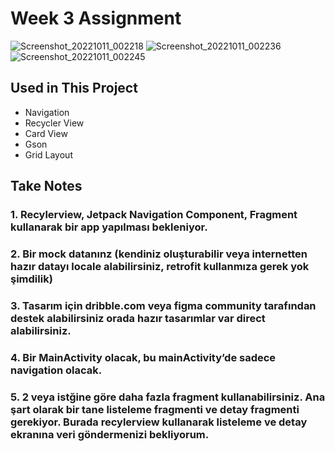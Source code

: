 # Week 3 Assignment

![Screenshot_20221011_002218](https://user-images.githubusercontent.com/101550371/194956095-1a1697d1-b4b1-442d-bcf0-964568a9aadf.png)
![Screenshot_20221011_002236](https://user-images.githubusercontent.com/101550371/194956104-f404feb4-7f93-4911-b1f0-38b216d1c9a3.png)
![Screenshot_20221011_002245](https://user-images.githubusercontent.com/101550371/194956109-0717d84f-1849-4b2b-8c1d-b7bda514bc19.png)


## Used in This Project

- Navigation
- Recycler View
- Card View
- Gson
- Grid Layout


## Take Notes


### **1. Recylerview, Jetpack Navigation Component, Fragment kullanarak bir app yapılması bekleniyor.**

### **2. Bir mock datanınz (kendiniz oluşturabilir veya internetten hazır datayı locale alabilirsiniz, retrofit kullanmıza gerek yok şimdilik)**

### **3. Tasarım için dribble.com veya figma community tarafından destek alabilirsiniz orada hazır tasarımlar var direct alabilirsiniz.**

### **4. Bir MainActivity olacak, bu mainActivity’de sadece navigation olacak.**

### **5. 2 veya istğine göre daha fazla fragment kullanabilirsiniz. Ana şart olarak bir tane listeleme fragmenti ve detay fragmenti gerekiyor. Burada recylerview kullanarak listeleme ve detay ekranına veri göndermenizi bekliyorum.**
